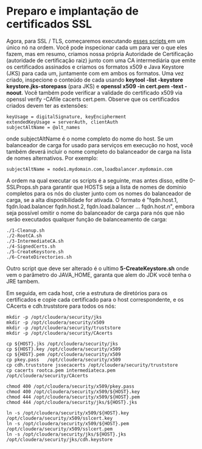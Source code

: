 # Preparo e implantação de certificados SSL

Agora, para SSL / TLS, começaremos executando <a href="bin"> esses scripts </a> em um único nó na ordem. Você pode inspecionar cada um para ver o que eles fazem, mas em resumo, criamos nossa própria Autoridade de Certificação (autoridade de certificação raiz) junto com uma CA intermediária que emite os certificados assinados e criamos os formatos x509 e Java Keystore (JKS) para cada um, juntamente com em ambos os formatos. Uma vez criado, inspecione o conteúdo de cada usando **keytool -list -keystore keystore.jks-storepass** (para JKS) e **openssl x509 -in cert.pem -text -noout**. Você também pode verificar a validade do certificado x509 via openssl verify -CAfile cacerts cert.pem. Observe que os certificados criados devem ter as extensões:

```
keyUsage = digitalSignature, keyEncipherment
extendedKeyUsage = serverAuth, clientAuth
subjectAltName = @alt_names
```

onde subjectAltName é o nome completo do nome do host. Se um balanceador de carga for usado para serviços em execução no host, você também deverá incluir o nome completo do balanceador de carga na lista de nomes alternativos. Por exemplo:

```
subjectAltName = node1.mydomain.com,loadbalancer.mydomain.com
```

A ordem na qual executar os scripts é a seguinte, mas antes disso, edite 0-SSLProps.sh para garantir que HOSTS seja a lista de nomes de domínio completos para os nós do cluster junto com os nomes do balanceador de carga, se a alta disponibilidade for ativada. O formato é "fqdn.host.1, fqdn.load.balancer fqdn.host.2, fqdn.load.balancer ... fqdn.host.n", embora seja possível omitir o nome do balanceador de carga para nós que não serão executados qualquer função de balanceamento de carga:

```
./1-Cleanup.sh
./2-RootCA.sh
./3-IntermediateCA.sh
./4-SignedCerts.sh
./5-CreateKeystore.sh
./6-CreateDirectories.sh
```

Outro script que deve ser alterado é o ultimo **5-CreateKeystore.sh** onde vem o parâmetro do JAVA_HOME, garanta que alem do JDK você tenha o JRE tambem.

Em seguida, em cada host, crie a estrutura de diretórios para os certificados e copie cada certificado para o host correspondente, e os CAcerts e cdh.truststore para todos os nós:

```
mkdir -p /opt/cloudera/security/jks
mkdir -p /opt/cloudera/security/x509
mkdir -p /opt/cloudera/security/truststore
mkdir -p /opt/cloudera/security/CAcerts

cp ${HOST}.jks /opt/cloudera/security/jks
cp ${HOST}.key /opt/cloudera/security/x509
cp ${HOST}.pem /opt/cloudera/security/x509
cp pkey.pass   /opt/cloudera/security/x509
cp cdh.truststore jssecacerts /opt/cloudera/security/truststore
cp cacerts rootca.pem intermediateca.pem /opt/cloudera/security/CAcerts

chmod 400 /opt/cloudera/security/x509/pkey.pass
chmod 400 /opt/cloudera/security/x509/${HOST}.key
chmod 444 /opt/cloudera/security/x509/${HOST}.pem
chmod 444 /opt/cloudera/security/jks/${HOST}.jks

ln -s /opt/cloudera/security/x509/${HOST}.key /opt/cloudera/security/x509/sslcert.key
ln -s /opt/cloudera/security/x509/${HOST}.pem /opt/cloudera/security/x509/sslcert.pem
ln -s /opt/cloudera/security/jks/${HOST}.jks /opt/cloudera/security/jks/cdh.keystore
```
